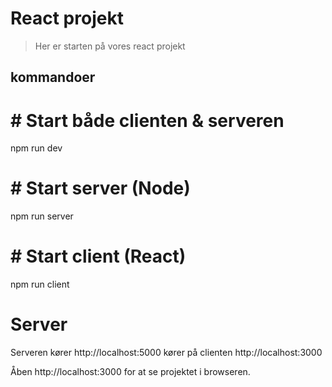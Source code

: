 # React projekt

> Her er starten på vores react projekt

## kommandoer

# # Start både clienten & serveren
npm run dev

# # Start server (Node)
npm run server

# # Start client (React)
npm run client

# Server 
Serveren kører http://localhost:5000 
kører på clienten http://localhost:3000 

Åben http://localhost:3000 for at se projektet i browseren.
